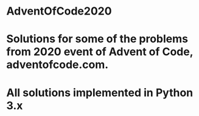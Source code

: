 # AdventOfCode2020
# Solutions for some of the problems from 2020 event of Advent of Code, adventofcode.com.
# All solutions implemented in Python 3.x
